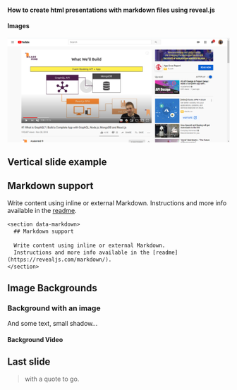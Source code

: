 #### How to create html presentations with markdown files using reveal.js

#### Images

![](img/2020-06-01_11h39_17.png)

## Vertical slide example

## Markdown support

Write content using inline or external Markdown.
Instructions and more info available in the [readme](https://revealjs.com/markdown/).

```[]
<section data-markdown>
  ## Markdown support

  Write content using inline or external Markdown.
  Instructions and more info available in the [readme](https://revealjs.com/markdown/).
</section>
```

  <section data-background="https://static.slid.es/reveal/image-placeholder.png">
    <h2>Image Backgrounds</h2>
  </section>

  <section data-background="img/photo.jpg">
    <h3>Background with an image</h3>
    And some text, small shadow...
  </section>

  <section data-state="textonvideo" data-background-video="img/video.mp4">
    <h4>Background Video</h4>
  </section>

## Last slide

> with a quote to go.
